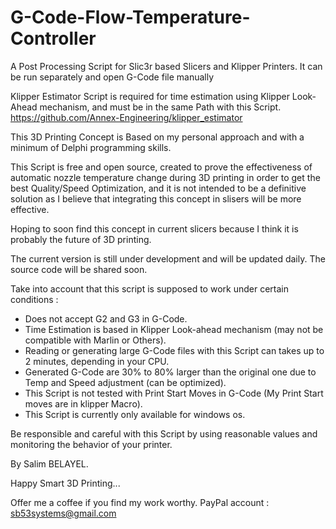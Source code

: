 # G-Code-Flow-Temperature-Controller
A Post Processing Script for Slic3r based Slicers and Klipper Printers. It can be run separately and open G-Code file manually

Klipper Estimator Script is required for time estimation using Klipper Look-Ahead mechanism, and must be in the same Path with this Script.  https://github.com/Annex-Engineering/klipper_estimator

This 3D Printing Concept is Based on my personal approach and with a minimum of Delphi programming skills.

This Script is free and open source,  created to prove the effectiveness of automatic nozzle temperature change during 3D printing in order to get the best Quality/Speed Optimization, and it is not intended to be a definitive solution as I believe that integrating this concept in slisers will be more effective.

Hoping to soon find this concept in current slicers because I think it is probably the future of 3D printing.


The current version is still under development and will be updated daily. The source code will be shared soon.

Take into account that this script is supposed to work under certain conditions :
- Does not accept G2 and G3 in G-Code.
- Time Estimation is based in Klipper Look-ahead mechanism (may not be compatible with Marlin or Others).
- Reading or generating large G-Code files with this Script can takes up to 2 minutes, depending in your CPU.
- Generated G-Code are 30% to 80% larger than the original one due to Temp and Speed adjustment (can be optimized).
- This Script is not tested with Print Start Moves in G-Code (My Print Start moves are in klipper Macro).
- This Script is currently only available for windows os.


Be responsible and careful with this Script by using reasonable values ​​and monitoring the behavior of your printer.



By Salim BELAYEL.

Happy Smart 3D Printing...

Offer me a coffee if you find my work worthy. PayPal account : sb53systems@gmail.com
